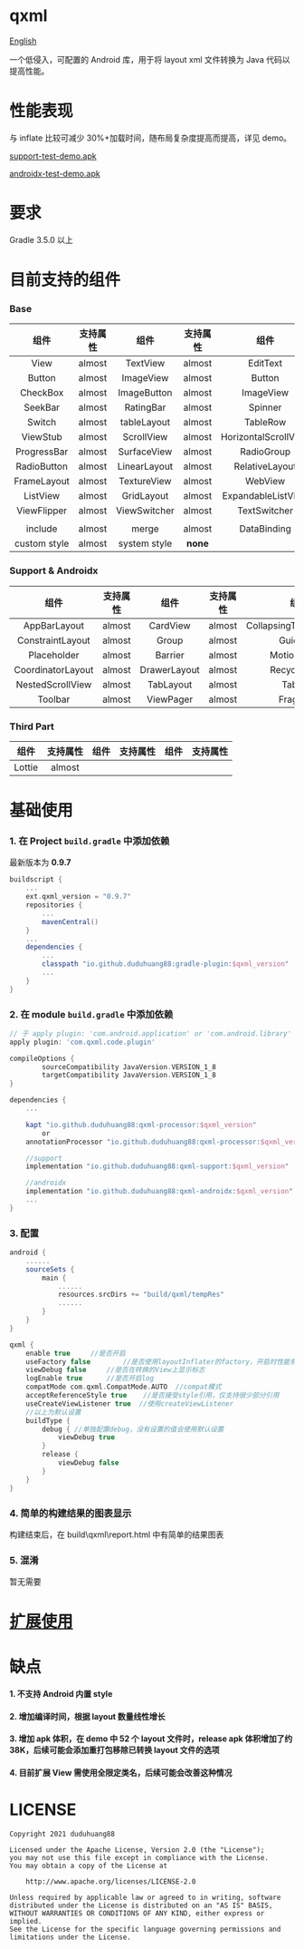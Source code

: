 ﻿# qxml

[English](README_EN.md)

一个低侵入，可配置的 Android 库，用于将 layout xml 文件转换为 Java 代码以提高性能。

# 性能表现

与 inflate 比较可减少 30%+加载时间，随布局复杂度提高而提高，详见 demo。

[support-test-demo.apk](support-test-release.apk)

[androidx-test-demo.apk](androidx-test-release.apk)

# 要求

Gradle 3.5.0 以上

# 目前支持的组件

### Base

|     组件     | 支持属性 |     组件     | 支持属性 |         组件         | 支持属性 |
| :----------: | :------: | :----------: | :------: | :------------------: | :------: |
|     View     |  almost  |   TextView   |  almost  |       EditText       |  almost  |
|    Button    |  almost  |  ImageView   |  almost  |        Button        |  almost  |
|   CheckBox   |  almost  | ImageButton  |  almost  |      ImageView       |  almost  |
|   SeekBar    |  almost  |  RatingBar   |  almost  |       Spinner        |  almost  |
|    Switch    |  almost  | tableLayout  |  almost  |       TableRow       |  almost  |
|   ViewStub   |  almost  |  ScrollView  |  almost  | HorizontalScrollView |  almost  |
| ProgressBar  |  almost  | SurfaceView  |  almost  |      RadioGroup      |  almost  |
| RadioButton  |  almost  | LinearLayout |  almost  |    RelativeLayout    |  almost  |
| FrameLayout  |  almost  | TextureView  |  almost  |       WebView        |  almost  |
|   ListView   |  almost  |  GridLayout  |  almost  |  ExpandableListView  |  almost  |
|   ViewFlipper   |  almost  |  ViewSwitcher  |  almost  |  TextSwitcher  |  almost  |
|              |          |              |          |                      |          |
|   include    |  almost  |    merge     |  almost  |     DataBinding      |  almost  |
| custom style |  almost  | system style |   **none**   |                      |          |

### Support & Androidx

|       组件        | 支持属性 |     组件     | 支持属性 |          组件           | 支持属性 |
| :---------------: | :------: | :----------: | :------: | :---------------------: | :------: |
|   AppBarLayout    |  almost  |   CardView   |  almost  | CollapsingToolbarLayout |  almost  |
| ConstraintLayout  |  almost  |    Group     |  almost  |        Guideline        |  almost  |
|    Placeholder    |  almost  |   Barrier    |  almost  |      MotionLayout       |  almost  |
| CoordinatorLayout |  almost  | DrawerLayout |  almost  |      RecyclerView       |  almost  |
| NestedScrollView  |  almost  |  TabLayout   |  almost  |         TabItem         |  almost  |
|      Toolbar      |  almost  |  ViewPager   |  almost  |        Fragment         |  almost  |

### Third Part

|       组件        | 支持属性 |     组件     | 支持属性 |          组件           | 支持属性 |
| :---------------: | :------: | :----------: | :------: | :---------------------: | :------: |
|   Lottie    |  almost  |      |    |  |    |

# 基础使用

### 1. 在 Project `build.gradle` 中添加依赖

最新版本为 **0.9.7**

```groovy
buildscript {
    ...
    ext.qxml_version = "0.9.7"
    repositories {
        ...
        mavenCentral()
    }
    ...
    dependencies {
        ...
        classpath "io.github.duduhuang88:gradle-plugin:$qxml_version"
        ...
    }
}

```

### 2. 在 module `build.gradle` 中添加依赖

```groovy
// 于 apply plugin: 'com.android.application' or 'com.android.library' 之后
apply plugin: 'com.qxml.code.plugin'

compileOptions {
        sourceCompatibility JavaVersion.VERSION_1_8
        targetCompatibility JavaVersion.VERSION_1_8
}

dependencies {
	...

	kapt "io.github.duduhuang88:qxml-processor:$qxml_version"
		or
	annotationProcessor "io.github.duduhuang88:qxml-processor:$qxml_version"

	//support
	implementation "io.github.duduhuang88:qxml-support:$qxml_version"

	//androidx
	implementation "io.github.duduhuang88:qxml-androidx:$qxml_version"
	...
}

```

### 3. 配置

```groovy
android {
    ......
    sourceSets {
        main {
            ......
            resources.srcDirs += "build/qxml/tempRes"
            ......
        }
    }
}

qxml {
    enable true		//是否开启
    useFactory false		//是否使用layoutInflater的factory，开启时性能有损耗
    viewDebug false		//是否在转换的View上显示标志
    logEnable true		//是否开启log
    compatMode com.qxml.CompatMode.AUTO  //compat模式
    acceptReferenceStyle true    //是否接受style引用，仅支持很少部分引用
    useCreateViewListener true  //使用createViewListener
    //以上为默认设置
    buildType {
        debug { //单独配置debug，没有设置的值会使用默认设置
            viewDebug true
        }
        release {
            viewDebug false
        }
    }
}
```

### 4. 简单的构建结果的图表显示

构建结束后，在 build\qxml\report.html 中有简单的结果图表

### 5. 混淆

暂无需要

# [扩展使用](EXTENSION.md)

# 缺点

#### 1. 不支持 Android 内置 style

#### 2. 增加编译时间，根据 layout 数量线性增长

#### 3. 增加 apk 体积，在 demo 中 52 个 layout 文件时，release apk 体积增加了约 38K，后续可能会添加重打包移除已转换 layout 文件的选项

#### 4. 目前扩展 View 需使用全限定类名，后续可能会改善这种情况

# LICENSE
```
Copyright 2021 duduhuang88

Licensed under the Apache License, Version 2.0 (the "License");
you may not use this file except in compliance with the License.
You may obtain a copy of the License at

    http://www.apache.org/licenses/LICENSE-2.0

Unless required by applicable law or agreed to in writing, software
distributed under the License is distributed on an "AS IS" BASIS,
WITHOUT WARRANTIES OR CONDITIONS OF ANY KIND, either express or implied.
See the License for the specific language governing permissions and
limitations under the License.
```
